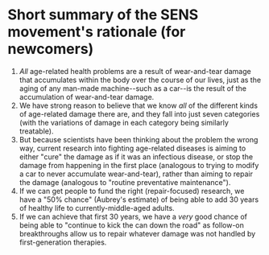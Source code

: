 # Short summary of the SENS movement's rationale (for newcomers)
1. *All* age-related health problems are a result of wear-and-tear damage that accumulates within the body over the course of our lives, just as the aging of any man-made machine--such as a car--is the result of the accumulation of wear-and-tear damage.
1. We have strong reason to believe that we know *all* of the different kinds of age-related damage there are, and they fall into just seven categories (with the variations of damage in each category being similarly treatable).
1. But because scientists have been thinking about the problem the wrong way, current research into fighting age-related diseases is aiming to either "cure" the damage as if it was an infectious disease, or stop the damage from happening in the first place (analogous to trying to modify a car to never accumulate wear-and-tear), rather than aiming to repair the damage (analogous to "routine preventative maintenance").
1. If we can get people to fund the right (repair-focused) research, we have a "50% chance" (Aubrey's estimate) of being able to add 30 years of healthy life to currently-middle-aged adults.
1. If we can achieve that first 30 years, we have a *very* good chance of being able to "continue to kick the can down the road" as follow-on breakthroughs allow us to repair whatever damage was not handled by first-generation therapies.
